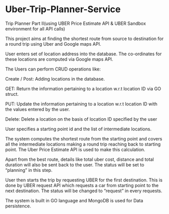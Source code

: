 # Uber-Trip-Planner-Service
Trip Planner Part II(using UBER Price Estimate API &amp; UBER Sandbox environment for all API calls)

This project aims at finding the shortest route from source to destination for a round trip using Uber and Google maps API. 

User enters set of location address into the database. The co-ordinates for these locations are computed via Google maps API. 

The Users can perform CRUD operations like: 

Create / Post: Adding locations in the database.

GET: Return the information pertaining to a location w.r.t location ID via GO struct.

PUT: Update the information pertaining to a location w.r.t location ID with the values entered by the user.

Delete: Delete a location on the basis of location ID specified by the user

User specifies a starting point id and the list of intermediate locations.

The system computes the shortest route from the starting point and covers all the intermediate locations making a round trip reaching back to starting point. The Uber Price Estimate API is used to make this calculation. 

Apart from the best route, details like total uber cost, distance and total duration will also be sent back to the user. The status will be set to “planning” in this step.

User then starts the trip by requesting UBER for the first destination. This is done by UBER request API which requests a car from starting point to the next destination. The status will be changed to “request” in every requests.

The system is built in GO language and MongoDB is used for Data persistence.

